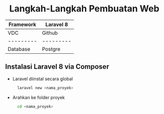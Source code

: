 <h1 align="center">
Langkah-Langkah Pembuatan Web
</h1>

| Framework | Laravel 8 |
| --------- | --------- |
| VDC       | Github    |
| --------- | --------- |
| Database  | Postgre   |

## Instalasi Laravel 8 via Composer

- Laravel diinstal secara global
  ```bash
    laravel new <nama_proyek>
  ```
- Arahkan ke folder proyek
  ```bash
    cd <nama_proyek>
  ```
